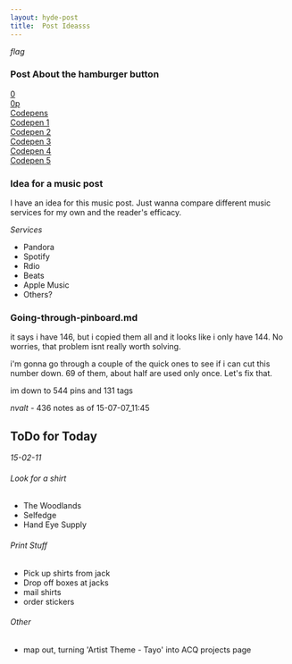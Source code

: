 ```yaml
---
layout: hyde-post
title:  Post Ideasss
---
```


*flag*

### Post About the hamburger button

[0](http://elijahmanor.com/css-animated-hamburger-icon/)  
[0p](http://codepen.io/elijahmanor/pen/Igpoe)  
[Codepens](http://codepen.io/search?q=animated+hamburger&limit=all&depth=everything&show_forks=false)  
[Codepen 1](http://codepen.io/robojack/pen/KewHx)  
[Codepen 2](http://codepen.io/chriswrightdesign/pen/Hrjfe)  
[Codepen 3](http://codepen.io/gerardlc/pen/ifHEl)  
[Codepen 4](http://codepen.io/u/pen/jGHch)  
[Codepen 5](http://codepen.io/mattaxell/pen/Bwvqo)  

### Idea for a music post

I have an idea for this music post. Just wanna compare different music services for my own and the reader's efficacy.

_Services_  

* Pandora
* Spotify
* Rdio
* Beats
* Apple Music
* Others?

### Going-through-pinboard.md

it says i have 146, but i copied them all and it looks like i only have 144. No worries, that problem isnt really worth solving.

i'm gonna go through a couple of the quick ones to see if i can cut this number down. 69 of them, about half are used only once. Let's fix that.

im down to 544 pins and 131 tags

_nvalt_ - 436 notes as of 15-07-07_11:45


## ToDo for Today 

*15-02-11*

###### Look for a shirt
- The Woodlands
- Selfedge
- Hand Eye Supply

###### Print Stuff
- Pick up shirts from jack
- Drop off boxes at jacks
- mail shirts
- order stickers

###### Other
- map out, turning 'Artist Theme - Tayo' into ACQ projects page